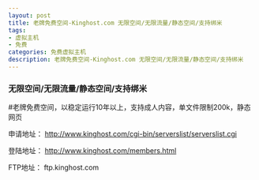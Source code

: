 ```yaml
---
layout: post
title: 老牌免费空间-Kinghost.com 无限空间/无限流量/静态空间/支持绑米
tags:
- 虚拟主机
- 免费
categories: 免费虚拟主机
description: 老牌免费空间-Kinghost.com 无限空间/无限流量/静态空间/支持绑米
---
```


### 无限空间/无限流量/静态空间/支持绑米

#老牌免费空间，以稳定运行10年以上，支持成人内容，单文件限制200k，静态网页

申请地址：
http://www.kinghost.com/cgi-bin/serverslist/serverslist.cgi

登陆地址：
http://www.kinghost.com/members.html

FTP地址：
ftp.kinghost.com
